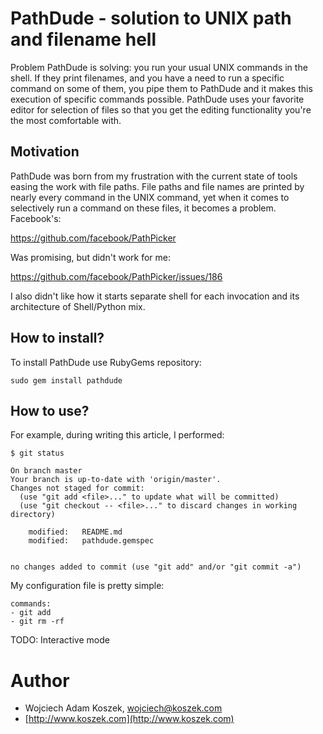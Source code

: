 # PathDude - solution to UNIX path and filename hell

Problem PathDude is solving: you run your usual UNIX commands in the shell.
If they print filenames, and you have a need to run a specific command on
some of them, you pipe them to PathDude and it makes this execution of
specific commands possible. PathDude uses your favorite editor for selection
of files so that you get the editing functionality you're the most
comfortable with.

## Motivation

PathDude was born from my frustration with the current state of tools easing
the work with file paths. File paths and file names are printed by nearly
every command in the UNIX command, yet when it comes to selectively run a
command on these files, it becomes a problem. Facebook's:

https://github.com/facebook/PathPicker

Was promising, but didn't work for me:

https://github.com/facebook/PathPicker/issues/186

I also didn't like how it starts separate shell for each invocation and its
architecture of Shell/Python mix.

## How to install?

To install PathDude use RubyGems repository:

	sudo gem install pathdude

## How to use?

For example, during writing this article, I performed:

	$ git status

	On branch master
	Your branch is up-to-date with 'origin/master'.
	Changes not staged for commit:
	  (use "git add <file>..." to update what will be committed)
	  (use "git checkout -- <file>..." to discard changes in working directory)

		modified:   README.md
		modified:   pathdude.gemspec


	no changes added to commit (use "git add" and/or "git commit -a")

My configuration file is pretty simple:

	commands:
	- git add
	- git rm -rf


TODO: Interactive mode

# Author

- Wojciech Adam Koszek, [wojciech@koszek.com](mailto:wojciech@koszek.com)
- [http://www.koszek.com](http://www.koszek.com)

